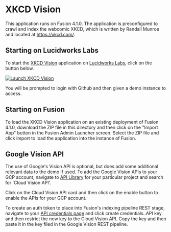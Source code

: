 # XKCD Vision
This application runs on Fusion 4.1.0. The application is preconfigured to crawl and index the webcomic XKCD, which is written by Randall Munroe and located at https://xkcd.com/.

## Starting on Lucidworks Labs
To start the [XKCD Vision](https://lucidworks.com/labs/apps/xkcd-vision/) application on [Lucidworks Labs](https://lucidworks.com/labs), click on the button below.

[![Launch XKCD Vision](https://img.shields.io/badge/launch-XKCDVision-green.svg)](https://streams.lucidworks.com/instance/create/xkcdvision)

You will be prompted to login with Github and then given a demo instance to access.

## Starting on Fusion
To load the XKCD Vision application on an existing deployment of Fusion 4.1.0, download the ZIP file in this directory and then click on the "Import App" button in the Fusion Admin Launcher screen. Select the ZIP file and click import to load the application into the instance of Fusion.

## Google Vision API
The use of Google's Vision API is optional, but does add some additional relevant data to the demo if used. To add the Google Vision APIs to your GCP account, navigate to [API Library](https://console.cloud.google.com/apis/library) for your particular project and search for 'Cloud Vision API'.

Click on the Cloud Vision API card and then click on the enable button to enable the APIs for your GCP account.

To create an auth token to place into Fusion's indexing pipeline REST stage, navigate to your [API credentials page](https://console.cloud.google.com/apis/credentials) and click create credentials..API key and then restrict the new key to the Cloud Vision API. Copy the key and then paste it in the key filed in the Google Vision REST pipeline. 
